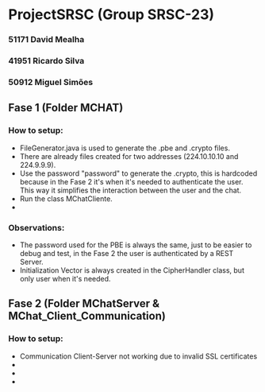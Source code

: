 # ProjectSRSC (Group SRSC-23)

### 51171 David Mealha
### 41951 Ricardo Silva
### 50912 Miguel Simões

## Fase 1 (Folder MCHAT)

### How to setup:
* FileGenerator.java is used to generate the .pbe and .crypto files.	
* There are already files created for two addresses (224.10.10.10 and 224.9.9.9).
* Use the password "password" to generate the .crypto, this is hardcoded because in the Fase 2 it's when it's needed to authenticate the user. This way it simplifies the interaction between the user and the chat.
* Run the class MChatCliente.
*

### Observations:
* The password used for the PBE is always the same, just to be easier to debug and test, in the Fase 2 the user is authenticated by a REST Server.
* Initialization Vector is always created in the CipherHandler class, but only user when it's needed.


## Fase 2 (Folder MChatServer & MChat_Client_Communication)

### How to setup:
* Communication Client-Server not working due to invalid SSL certificates
*
*
*
